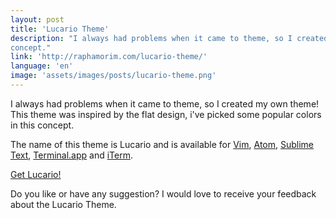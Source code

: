 ```yaml
---
layout: post
title: 'Lucario Theme'
description: "I always had problems when it came to theme, so I created my own theme! This theme was inspired by the flat design, i've picked some popular colors in this
concept."
link: 'http://raphamorim.com/lucario-theme/'
language: 'en'
image: 'assets/images/posts/lucario-theme.png'
---
```


I always had problems when it came to theme, so I created my own theme! This theme was inspired by the flat design, i've picked some popular colors in this
concept.

<!-- more -->

The name of this theme is Lucario and is available for [Vim](http://www.vim.org/),
[Atom](https://atom.io/), [Sublime Text](http://www.sublimetext.com/3),
[Terminal.app](http://en.wikwikipedia.org/wiki/Terminal_%28OS_X%29) and
[iTerm](http://www.iterm2.com/).

[Get Lucario!](https://github.com/raphamorim/lucario)

Do you like or have any suggestion? I would love to receive your feedback about the Lucario Theme.
